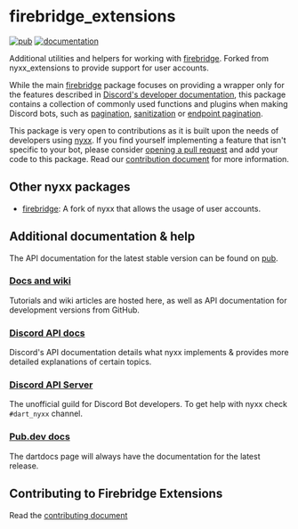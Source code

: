 # firebridge_extensions

[![pub](https://img.shields.io/pub/v/nyxx_extensions.svg)](https://pub.dev/packages/nyxx_extensions)
[![documentation](https://img.shields.io/badge/Documentation-nyxx__extensions-yellow.svg)](https://pub.dev/documentation/nyxx_extensions/latest/)

Additional utilities and helpers for working with [firebridge](https://pub.dev/packages/firebridge). Forked from nyxx_extensions to provide support for user accounts.

While the main [firebridge](https://pub.dev/packages/firebridge) package focuses on providing a wrapper only for the features described in [Discord's developer documentation](https://discord.com/developers/docs/intro), this package contains a collection of commonly used functions and plugins when making Discord bots, such as [pagination](https://pub.dev/documentation/nyxx_extensions/latest/nyxx_extensions/Pagination-class.html), [sanitization](https://pub.dev/documentation/nyxx_extensions/latest/nyxx_extensions/sanitizeContent.html) or [endpoint pagination](https://pub.dev/documentation/nyxx_extensions/latest/search.html?q=stream).

This package is very open to contributions as it is built upon the needs of developers using [nyxx](https://pub.dev/packages/nyxx). If you find yourself implementing a feature that isn't specific to your bot, please consider [opening a pull request](https://github.com/nyxx-discord/nyxx_extensions/pulls) and add your code to this package. Read our [contribution document](https://github.com/nyxx-discord/nyxx_extensions/blob/dev/CONTRIBUTING.md) for more information.

## Other nyxx packages

- [firebridge](https://pub.dev/packages/firebridge): A fork of nyxx that allows the usage of user accounts.

## Additional documentation & help

The API documentation for the latest stable version can be found on [pub](https://pub.dev/documentation/nyxx).

### [Docs and wiki](https://nyxx.l7ssha.xyz)
Tutorials and wiki articles are hosted here, as well as API documentation for development versions from GitHub.


### [Discord API docs](https://discord.dev/)
Discord's API documentation details what nyxx implements & provides more detailed explanations of certain topics.

### [Discord API Server](https://discord.gg/discord-api)
The unofficial guild for Discord Bot developers. To get help with nyxx check `#dart_nyxx` channel.

### [Pub.dev docs](https://pub.dev/documentation/nyxx)
The dartdocs page will always have the documentation for the latest release.

## Contributing to Firebridge Extensions

Read the [contributing document](https://github.com/OpenBonfire/firebridge/blob/dev/CONTRIBUTING.md)
